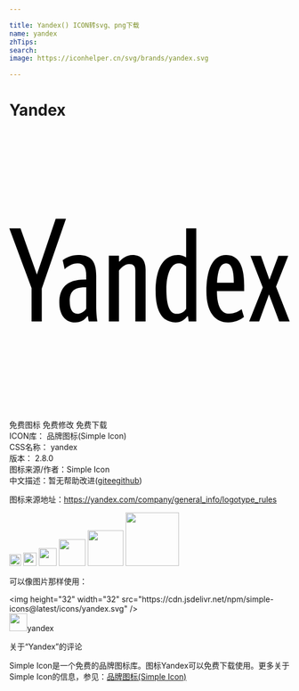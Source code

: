 ```yaml
---

title: Yandex() ICON转svg、png下载
name: yandex
zhTips: 
search: 
image: https://iconhelper.cn/svg/brands/yandex.svg

---
```


# Yandex  <small style="font-size: 60%;font-weight: 100"></small>

<div id="svg" class="svg-wrap">
<svg role="img" viewBox="0 0 24 24" xmlns="http://www.w3.org/2000/svg"><title>Yandex icon</title><path d="M1.902 16.349v-2.85L0 8.398h.957l1.4 3.938L3.97 7.573h.877l-2.069 5.96v2.815h-.876zm5.638 0h-.734c-.033-.125-.065-.3-.075-.447h-.057c-.246.313-.559.525-1.051.525-.798 0-1.344-.601-1.344-1.704 0-1.2.611-1.956 2.18-1.956h.123v-.333c0-.735-.246-1.048-.735-1.048-.445 0-.824.234-1.112.49l-.167-.766c.256-.213.766-.447 1.336-.447.99 0 1.533.424 1.533 1.781v2.636c0 .534.055 1.002.1 1.267l.003.002zm-.955-2.925h-.101c-1.08 0-1.313.479-1.313 1.2 0 .645.21 1.067.655 1.067.3 0 .601-.2.757-.445l.002-1.822zm2.802 2.925h-.869v-5.621h.869v.491h.056c.154-.21.578-.556 1.101-.556.732 0 1.121.412 1.121 1.268v4.418h-.878v-4.34c0-.423-.188-.57-.524-.57-.364 0-.675.279-.877.559v4.35l.001.001zm3.135-2.592c0-2.08.78-3.094 1.901-3.094.268 0 .545.09.713.211V8.398h.869v7.95h-.645l-.069-.445h-.055c-.245.312-.556.521-1.013.521-1.1 0-1.699-.933-1.699-2.667h-.002zm2.615-2.115c-.176-.176-.366-.266-.656-.266-.7 0-1.035 1.057-1.035 2.202 0 1.313.246 2.114.881 2.114.436 0 .666-.213.811-.435v-3.615zm3.604 4.785c-1.155 0-1.869-.924-1.869-2.647 0-1.804.501-3.116 1.69-3.116.935 0 1.544.701 1.544 2.604v.478h-2.331c0 1.268.355 1.935 1.045 1.935.489 0 .847-.222 1.068-.378l.2.667c-.354.278-.79.456-1.345.456l-.002.001zm-.957-3.394h1.435c0-.957-.155-1.657-.656-1.657-.532 0-.72.657-.78 1.657h.001zm6.095-2.292l-1.045 2.625L24 16.349h-.899l-.87-2.314-.844 2.313h-.855l1.166-2.904-1.057-2.702h.901l.727 2.035.765-2.036h.846z"/></svg>
</div>
<detail full-name='yandex'></detail>

<div class="detail-page">
<p>
<span><span class="badge-success badge">免费图标</span> <span class="badge-success badge">免费修改</span>  <span class="badge-success badge">免费下载</span> </span>
<br/>
<span>
ICON库：
<span class="badge-secondary badge">品牌图标(Simple Icon)</span> 
</span>
<br/>
<span>
CSS名称：
<span class="badge-secondary badge">yandex</span> 
</span>

<br/>
<span>
版本：
<span class="badge-secondary badge">2.8.0</span> 
</span>
<br/>
<span>图标来源/作者：<span class="badge-light badge">Simple Icon</span></span> 
<br/>
<span class="zh-detail">中文描述：暂无<span class="help-link"><span>帮助改进</span>(<a href="https://gitee.com/liuwave/icon-helper/edit/master/json/brands/yandex.json" target="_blank" rel="noopener noreferrer">gitee</a><a href="https://github.com/liuwave/icon-helper/edit/master/json/brands/yandex.json" target="_blank" rel="noopener noreferrer">github</a></span>)</span><br/>
</p>
</div><div class="description description alert alert-light"><p>图标来源地址：<a href="https://yandex.com/company/general_info/logotype_rules" target="_blank" rel="noopener noreferrer">https://yandex.com/company/general_info/logotype_rules</a></p></div>
<div class="alert alert-dark">
<img height="21" width="21" src="https://cdn.jsdelivr.net/npm/simple-icons@latest/icons/yandex.svg" />
<img height="24" width="24" src="https://cdn.jsdelivr.net/npm/simple-icons@latest/icons/yandex.svg" />
<img height="32" width="32" src="https://cdn.jsdelivr.net/npm/simple-icons@latest/icons/yandex.svg" />
<img height="48" width="48" src="https://cdn.jsdelivr.net/npm/simple-icons@latest/icons/yandex.svg" />
<img height="64" width="64" src="https://cdn.jsdelivr.net/npm/simple-icons@latest/icons/yandex.svg" />
<img height="96" width="96" src="https://cdn.jsdelivr.net/npm/simple-icons@latest/icons/yandex.svg" />

</div>
<div>
  <p>可以像图片那样使用：    
  </p>
  <div class="alert alert-primary" style="font-size: 14px">
    &lt;img height="32" width="32" src="https://cdn.jsdelivr.net/npm/simple-icons@latest/icons/yandex.svg" /&gt;
    <copy-btn content='<img height="32" width="32" src="https://cdn.jsdelivr.net/npm/simple-icons@latest/icons/yandex.svg" />'></copy-btn>
  </div>
  <div class="alert alert-secondary">
    <img height="32" width="32" src="https://cdn.jsdelivr.net/npm/simple-icons@latest/icons/yandex.svg" />yandex
    <copy-btn content="yandex" btn-title="复制图标名称"></copy-btn>
  </div>
</div>

<Vssue title="关于“Yandex”的评论" >关于“Yandex”的评论</Vssue>


<div><p>Simple Icon是一个免费的品牌图标库。图标Yandex可以免费下载使用。更多关于  Simple Icon的信息，参见：<a target="_blank" href="https://iconhelper.cn/brands.html">品牌图标(Simple Icon)</a>
</p></div>
